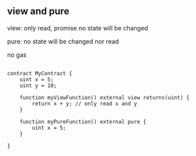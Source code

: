 ## view and pure

view: only read, promise no state will be changed

pure: no state will be changed nor read

no gas

```solidity

contract MyContract {
    uint x = 5;
    uint y = 10;

    function myViewFunction() external view returns(uint) {
        return x + y; // only read x and y
    }

    function myPureFunction() external pure {
        uint x = 5;
    }

}

```

